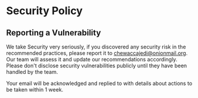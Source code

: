 # Security Policy

## Reporting a Vulnerability

We take Security very seriously, if you discovered any security risk in the recommended practices, please report it to chewaccajedi@onionmail.org. Our team will assess it and update our recommendations accordingly. Please don't disclose security vulnerabilities publicly until they have been handled by the team.

Your email will be acknowledged and replied to with details about actions to be taken within 1 week.
